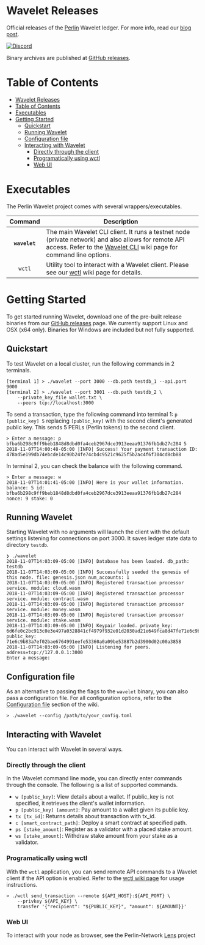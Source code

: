 # Wavelet Releases

Official releases of the [Perlin][perlin] Wavelet ledger. For more info, read our [blog post][wavelet-ledger].

[![Discord][discord-shield]][discord]

Binary archives are published at [GitHub releases][github-releases].

# Table of Contents
- [Wavelet Releases](#wavelet-releases)
- [Table of Contents](#table-of-contents)
- [Executables](#executables)
- [Getting Started](#getting-started)
    - [Quickstart](#quickstart)
    - [Running Wavelet](#running-wavelet)
    - [Configuration file](#configuration-file)
    - [Interacting with Wavelet](#interacting-with-wavelet)
        - [Directly through the client](#directly-through-the-client)
        - [Programatically using wctl](#programatically-using-wctl)
        - [Web UI](#web-ui)

# Executables

The Perlin Wavelet project comes with several wrappers/executables.

| Command    | Description |
|:----------:|-------------|
| **`wavelet`** | The main Wavelet CLI client. It runs a testnet node (private network) and also allows for remote API access. Refer to the [Wavelet CLI][wiki-wavelet-cli] wiki page for command line options. |
| `wctl` | Utility tool to interact with a Wavelet client. Please see our [wctl][wiki-wctl] wiki page for details. |

# Getting Started

To get started running Wavelet, download one of the pre-built release binaries from our [GitHub releases][github-releases] page. We currently support Linux and OSX (x64 only). Binaries for Windows are included but not fully supported.

## Quickstart

To test Wavelet on a local cluster, run the following commands in 2 terminals.

```shell
[terminal 1] > ./wavelet --port 3000 --db.path testdb_1 --api.port 9000
[terminal 2] > ./wavelet --port 3001 --db.path testdb_2 \
    --private_key_file wallet.txt \
    --peers tcp://localhost:3000
```

To send a transaction, type the following command into terminal 1: `p [public_key] 5` replacing `[public_key]` with the second client's generated public key. This sends 5 PERLs (Perlin tokens) to the second client.

```shell
> Enter a message: p bfba6b298c9ff9beb1848d8dbd0fa4ceb2967dce3913eeaa91376fb1db27c284 5
2018-11-07T14:00:48-05:00 |INFO| Success! Your payment transaction ID: 478ad5e199db74ebcde14c90b24fe74cbdc9521c9625f5b2ac4f6f304cd8cb88
```

In terminal 2, you can check the balance with the following command.

```shell
> Enter a message: w
2018-11-07T14:01:41-05:00 |INFO| Here is your wallet information. balance: 5 id: bfba6b298c9ff9beb1848d8dbd0fa4ceb2967dce3913eeaa91376fb1db27c284 nonce: 9 stake: 0
```


## Running Wavelet

Starting Wavelet with no arguments will launch the client with the default settings listening for connections on port 3000. It saves ledger state data to directory `testdb`.

```shell
❯ ./wavelet
2018-11-07T14:03:09-05:00 |INFO| Database has been loaded. db_path: testdb
2018-11-07T14:03:09-05:00 |INFO| Successfully seeded the genesis of this node. file: genesis.json num_accounts: 1
2018-11-07T14:03:09-05:00 |INFO| Registered transaction processor service. module: cloud.wasm
2018-11-07T14:03:09-05:00 |INFO| Registered transaction processor service. module: contract.wasm
2018-11-07T14:03:09-05:00 |INFO| Registered transaction processor service. module: money.wasm
2018-11-07T14:03:09-05:00 |INFO| Registered transaction processor service. module: stake.wasm
2018-11-07T14:03:09-05:00 |INFO| Keypair loaded. private_key: 6d6fe0c2bc913c0e3e497a0328841cf4979f932e01d2030ad21e649fca8d47fe71e6c9b83a7ef02bae6764991eefe53360a0a09be53887b2d3900d02c00a3858 public_key: 71e6c9b83a7ef02bae6764991eefe53360a0a09be53887b2d3900d02c00a3858
2018-11-07T14:03:09-05:00 |INFO| Listening for peers. address=tcp://127.0.0.1:3000
Enter a message:
```


## Configuration file

As an alternative to passing the flags to the `wavelet` binary, you can also pass a configuration file. For all configuration options, refer to the [Configuration file][wiki-wavelet-configuration-file] section of the wiki.

```shell
> ./wavelet --config /path/to/your_config.toml
```

## Interacting with Wavelet

You can interact with Wavelet in several ways.

### Directly through the client

In the Wavelet command line mode, you can directly enter commands through the console. The following is a list of supported commands.

* `w [public_key]`: View details about a wallet. If public_key is not specified, it retrieves the client's wallet information.
* `p [public_key] [amount]`: Pay amount to a wallet given its public key.
* `tx [tx_id]`: Returns details about transaction with tx_id.
* `c [smart_contract_path]`: Deploy a smart contract at specified path.
* `ps [stake_amount]`: Register as a validator with a placed stake amount.
* `ws [stake_amount]`: Withdraw stake amount from your stake as a validator.

### Programatically using wctl

With the `wctl` application, you can send remote API commands to a Wavelet client if the API option is enabled. Refer to the [wctl wiki page][wiki-wctl] for usage instructions.

```shell
> ./wctl send_transaction --remote ${API_HOST}:${API_PORT} \
    --privkey ${API_KEY} \
    transfer '{"recipient": "${PUBLIC_KEY}", "amount": ${AMOUNT}}'
```

### Web UI

To interact with your node as browser, see the Perlin-Network [Lens](https://github.com/perlin-network/lens) project

[perlin]: https://www.perlin.net
[wavelet-ledger]: https://medium.com/perlin-network/wavelet-a-metastable-sybil-resistant-ledger-517ea7ee9031
[discord-shield]: https://img.shields.io/discord/458332417909063682.svg
[discord]: https://discord.gg/dMYfDPM
[github-releases]: https://github.com/perlin-network/wavelet-bin/releases
[wiki-wavelet-cli]: https://github.com/perlin-network/wavelet-bin/wiki/Command-Line-Options
[wiki-wctl]: https://github.com/perlin-network/wavelet-bin/wiki/wctl
[wiki-wavelet-configuration-file]: https://github.com/perlin-network/wavelet-bin/wiki/Configuration-File

